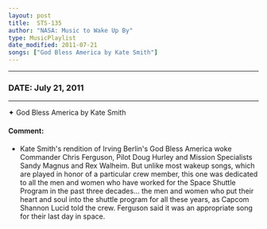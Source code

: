 ```yaml
---
layout: post
title:  STS-135
author: "NASA: Music to Wake Up By"
type: MusicPlaylist
date_modified: 2011-07-21
songs: ["God Bless America by Kate Smith"]
---
```


----
### DATE: July 21, 2011
----
✦ God Bless America by Kate Smith

#### Comment:
* Kate Smith's rendition of Irving Berlin's God Bless America woke Commander Chris Ferguson, Pilot Doug Hurley and Mission Specialists Sandy Magnus and Rex Walheim. But unlike most wakeup songs, which are played in honor of a particular crew member, this one was dedicated to all the men and women who have worked for the Space Shuttle Program in the past three decades... the men and women who put their heart and soul into the shuttle program for all these years, as Capcom Shannon Lucid told the crew. Ferguson said it was an appropriate song for their last day in space.



<br/>
<center>
	<a target="_blank"
	   href="https://twitter.com/intent/tweet?hashtags=Space,NASA,Playlist,NASAWakeupCalls,SpaceProgram&text=🚀 {{ page.author}}, '{{ page.songs.first }}' {{ page.title }}, {{ page.date | date: '%B %d, %Y' }}, {{ site.url }}{{ page.url }}&via=nasawakeupcalls"><i class="fab fa-twitter" title="Tweet this page" alt="Tweet this page" style="font-size: 1.3em;"></i></a>
	&nbsp; 	<i class="fas fa-user-astronaut" style="font-size: 1.5em;"></i> &nbsp;
    <a id="custom_amazon_link"
       type="amzn" search="#"
       category="popular music">
    <i class="fab fa-amazon" style="font-size: 1.3em;"></i></a>
</center>

<!-- Randomly resolve an individual entry from a song array -->
<script src="/assets/javascript/seedrandom.min.js"></script>
<script>
  var wake_me_up = ["God Bless America by Kate Smith"];
  var prng = new Math.seedrandom();
  function randomSong() {
    song = wake_me_up[Math.floor(Math.random() * wake_me_up.length)];
    var amazon_link = document.getElementById("custom_amazon_link");
    amazon_link.setAttribute("search", song);
  }
  window.onload = randomSong();
</script>
